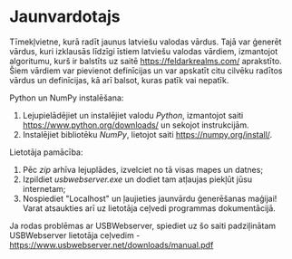 # Jaunvardotajs
 Tīmekļvietne, kurā radīt jaunus latviešu valodas vārdus. Tajā var ģenerēt vārdus, kuri izklausās līdzīgi īstiem latviešu valodas vārdiem, izmantojot algoritumu, kurš ir balstīts uz saitē https://feldarkrealms.com/ aprakstīto. Šiem vārdiem var pievienot definīcijas un var apskatīt citu cilvēku radītos vārdus un definīcijas, kā arī balsot, kuras patīk vai nepatīk.
 
 Python un NumPy instalēšana:
 1. Lejupielādējiet un instalējiet valodu _Python_, izmantojot saiti https://www.python.org/downloads/ un sekojot instrukcijām.
 2. Instalējiet bibliotēku _NumPy_, lietojot saiti https://numpy.org/install/.

 Lietotāja pamācība:
 1. Pēc _zip_ arhīva lejuplādes, izvelciet no tā visas mapes un datnes;
 2. Izpildiet _usbwebserver.exe_ un dodiet tam atļaujas piekļūt jūsu internetam;
 3. Nospiediet "Localhost" un ļaujieties jaunvārdu ģenerēšanas maģijai! Varat atsaukties arī uz lietotāja ceļvedi programmas dokumentācijā.

   Ja rodas problēmas ar USBWebserver, spiediet uz šo saiti padziļinātam USBWebserver lietotāja ceļvedim - https://www.usbwebserver.net/downloads/manual.pdf

